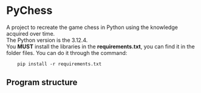 # PyChess
A project to recreate the game chess in Python using the knowledge acquired over time. <br>
The Python version is the 3.12.4. <br> 
You **MUST** install the libraries in the <b>requirements.txt</b>, you can find it in the folder files. You can do it through the command:
```
    pip install -r requirements.txt
```
## Program structure
